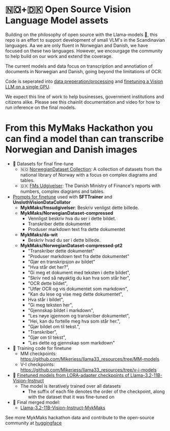 # 🇳🇴+🇩🇰 Open Source Vision Language Model assets
Building on the philosophy of open source with the Llama-models 🦙, this repo is an effort to support development of small VLM's in the Scandinavian languages. Aa we are only fluent in Norwegian and Danish, we have focused on these two languages. However, we encourgage the community to help build on our work and extend the coverage. 

The current models and data focus on transcription and annotiation of documents in Norwegian and Danish, going beyond the limitations of OCR.

Code is seperated into [data preperation/processing](/data-preperation/) and [finetuning a Vision LLM on a single GPU](/llama_32_finetuning/).

We expect this line of work to help businesses, government institutions and citizens alike. Please see this chainlit documentation and video for how to run inference on the final models.

# From this MyMaks Hackathon you can find a model than can transcribe Norwegian and Danish images
- 💽 Datasets for final fine-tune 
  - 🇳🇴 [NorwegianDataset Collection](https://huggingface.co/collections/MykMaks/datasets-nb-679f081d89be13de6a9fe71b): A collection of datasets from the national library of Norway with a focus on complex diagrams and tables.
  - 🇩🇰 [FMs Udgivelser](https://huggingface.co/collections/MykMaks/datasets-da-679f07b68e587e67bba71fdd): The Danish Ministry of Finance's reports with numbers, complex diagrams and tables.
- [Prompts for finetune](https://github.com/Mikeriess/meta_hackathon_oslo/blob/main/llama_32_finetuning/docker_vm/workspace/experiments.json) used with **SFTTrainer** and **UnslothVisionDataCollator**
  - **MykMaks/fmsudgivelser**: Beskriv venligst dette billede.
  - **MykMaks/NorwegianDataset-compressed**
    - Vennligst beskriv hva du ser i dette bildet.
    - Transkriber dette dokumentet
    - Produser markdown text fra dette dokumentet
  - **MykMaks/da-wit**
    - Beskriv hvad du ser i dette billede.
  - **MykMaks/NorwegianDataset-compressed-pt2**
    - "Transkriber dette dokumentet"
    - "Produser markdown text fra dette dokumentet"
    - "Gjør en transkripsjon av bildet"
    - "Hva står det her?",
    - "Gi meg et dokument med teksten i dette bildet",
    - "Skriv ned så nøyaktig du kan hva som står her",
    - "OCR dette bildet",
    - "Utfør OCR og vis dokumentet som markdown",
    - "Kan du lese og vise meg dette dokumentet",
    - Hva står i bildet",
    - "Gi meg teksten her",
    - "Gjennskap bildet i markdown",
    - "Les nøye igjennom og transkriber dokumentet",
    - "Hei, kan du fortelle meg hva som står her.",
    - "Gjør bildet om til tekst.",
    - "Transkriber",
    - "Gjør om til tekst",
    - "Les dette og gjennskap som markdown"
- 💾 Training code for finetune
  - MM checkpoints: https://github.com/Mikeriess/llama33_resources/tree/MM-models
  - V-I checkpoints: https://github.com/Mikeriess/llama33_resources/tree/v-i-models
- 🤖 [Finetuned models from LORA-adapter checkpoints of Llama-3.2-11B-Vision-Instruct](https://huggingface.co/collections/MykMaks/models-679f08ab3ea3e21df62c87e8)
  - The model is iteratively trained over all datasets
    - The suffix of each file denotes the order of the checkpoint, along with the dataset that it was fine-tuned on
- 💸 Final merged model:
  - [Llama-3.2-11B-Vision-Instruct-MykMaks]((https://huggingface.co/MykMaks/llama-3.2-11B-MM-20-MykMaks_da-wit-merged))

See more MykMaks hackathon data and contribute to the open-source community at [huggingface](https://huggingface.co/MykMaks)
